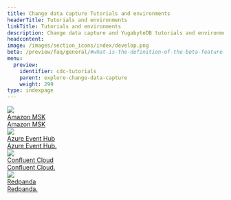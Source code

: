 ```yaml
---
title: Change data capture Tutorials and environments
headerTitle: Tutorials and environments
linkTitle: Tutorials and environments
description: Change data capture and YugabyteDB tutorials and environments.
headcontent: 
image: /images/section_icons/index/develop.png
beta: /preview/faq/general/#what-is-the-definition-of-the-beta-feature-tag
menu:
  preview:
    identifier: cdc-tutorials
    parent: explore-change-data-capture
    weight: 299
type: indexpage
---
```


<div class="row">

  <div class="col-12 col-md-6 col-lg-12 col-xl-6">
    <a class="section-link icon-offset" href="cdc-aws-msk/">
      <div class="head">
        <img class="icon" src="/images/section_icons/develop/ecosystem/amazon-msk.png" aria-hidden="true" />
        <div class="title">Amazon MSK</div>
      </div>
      <div class="body">
        Amazon MSK
      </div>
    </a>
  </div>
<!--
  <div class="col-12 col-md-6 col-lg-12 col-xl-6">
    <a class="section-link icon-offset" href="cdc-aws-msk-redshift/">
      <div class="head">
        <img class="icon" src="/images/section_icons/develop/ecosystem/amazon-redshift.png" aria-hidden="true" />
        <div class="title">Amazon Redshift</div>
      </div>
      <div class="body">
        Amazon Redshift
      </div>
    </a>
  </div>
-->
  <div class="col-12 col-md-6 col-lg-12 col-xl-6">
    <a class="section-link icon-offset" href="cdc-azure-event-hub/">
      <div class="head">
        <img class="icon" src="/images/section_icons/develop/ecosystem/azure-event-hub.png" aria-hidden="true" />
        <div class="title">Azure Event Hub</div>
      </div>
      <div class="body">
        Azure Event Hub.
      </div>
    </a>
  </div>

  <div class="col-12 col-md-6 col-lg-12 col-xl-6">
    <a class="section-link icon-offset" href="cdc-confluent-cloud/">
      <div class="head">
        <img class="icon" src="/images/section_icons/develop/ecosystem/confluent-cloud.jpg" aria-hidden="true" />
        <div class="title">Confluent Cloud</div>
      </div>
      <div class="body">
        Confluent Cloud.
      </div>
    </a>
  </div>

  <div class="col-12 col-md-6 col-lg-12 col-xl-6">
    <a class="section-link icon-offset" href="cdc-redpanda/">
      <div class="head">
        <img class="icon" src="/images/section_icons/quick_start/sample_apps.png" aria-hidden="true" />
        <div class="title">Redpanda</div>
      </div>
      <div class="body">
        Redpanda.
      </div>
    </a>
  </div>
<!--
  <div class="col-12 col-md-6 col-lg-12 col-xl-6">
    <a class="section-link icon-offset" href="cdc-google-pubsub/">
      <div class="head">
        <img class="icon" src="/images/section_icons/develop/ecosystem/google-pub-sub.png" aria-hidden="true" />
        <div class="title">Google Pub/Sub</div>
      </div>
      <div class="body">
        Google Pub/Sub.
      </div>
    </a>
  </div>
-->
<!--
  <div class="col-12 col-md-6 col-lg-12 col-xl-6">
    <a class="section-link icon-offset" href="cdc-examples/">
      <div class="head">
        <img class="icon" src="/images/section_icons/explore/monitoring.png" aria-hidden="true" />
        <div class="title">CDC examples</div>
      </div>
      <div class="body">
        CDC examples.
      </div>
    </a>
  </div>
-->
</div>
